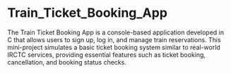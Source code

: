 # Train_Ticket_Booking_App
The Train Ticket Booking App is a console-based application developed in C that allows users to sign up, log in, and manage train reservations. This mini-project simulates a basic ticket booking system similar to real-world IRCTC services, providing essential features such as ticket booking, cancellation, and booking status checks.
